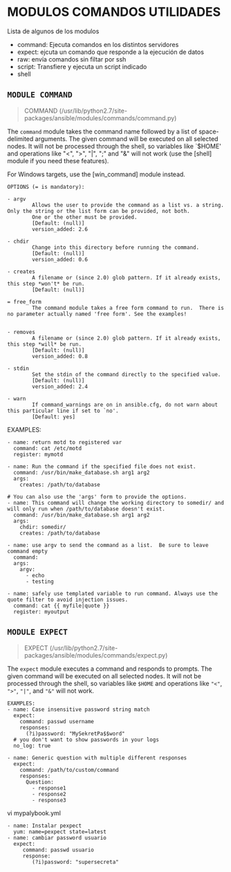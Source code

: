 MODULOS COMANDOS UTILIDADES
===
Lista de algunos de los modulos

- command: Ejecuta comandos en los distintos servidores
- expect: ejcuta un comando que responde a la ejecución de datos
- raw: envía comandos sin filtar por ssh
- script: Transfiere y ejecuta un script indicado
- shell

`MODULE COMMAND`
---

> COMMAND    (/usr/lib/python2.7/site-packages/ansible/modules/commands/command.py)

The `command` module takes the command name followed by a list of space-delimited arguments. The given command will be executed on all selected nodes. It will not be processed through the shell, so variables like `$HOME' and operations like "<", ">", "|", ";" and "&" will not work (use the [shell] module if you need these  features).

For Windows targets, use the [win_command] module instead.

```
OPTIONS (= is mandatory):

- argv
        Allows the user to provide the command as a list vs. a string.  Only the string or the list form can be provided, not both.
        One or the other must be provided.
        [Default: (null)]
        version_added: 2.6

- chdir
        Change into this directory before running the command.
        [Default: (null)]
        version_added: 0.6

- creates
        A filename or (since 2.0) glob pattern. If it already exists, this step *won't* be run.
        [Default: (null)]

= free_form
        The command module takes a free form command to run.  There is no parameter actually named 'free form'. See the examples!


- removes
        A filename or (since 2.0) glob pattern. If it already exists, this step *will* be run.
        [Default: (null)]
        version_added: 0.8

- stdin
        Set the stdin of the command directly to the specified value.
        [Default: (null)]
        version_added: 2.4

- warn
        If command_warnings are on in ansible.cfg, do not warn about this particular line if set to `no'.
        [Default: yes]
```

EXAMPLES:
```
- name: return motd to registered var
  command: cat /etc/motd
  register: mymotd

- name: Run the command if the specified file does not exist.
  command: /usr/bin/make_database.sh arg1 arg2
  args:
    creates: /path/to/database

# You can also use the 'args' form to provide the options.
- name: This command will change the working directory to somedir/ and will only run when /path/to/database doesn't exist.
  command: /usr/bin/make_database.sh arg1 arg2
  args:
    chdir: somedir/
    creates: /path/to/database

- name: use argv to send the command as a list.  Be sure to leave command empty
  command:
  args:
    argv:
      - echo
      - testing

- name: safely use templated variable to run command. Always use the quote filter to avoid injection issues.
  command: cat {{ myfile|quote }}
  register: myoutput
```

`MODULE EXPECT`
---

> EXPECT    (/usr/lib/python2.7/site-packages/ansible/modules/commands/expect.py)

The `expect` module executes a command and responds to prompts. The given command will be executed on all selected nodes. It will not be processed through the shell, so variables like `$HOME` and operations like `"<"`, `">"`, `"|"`, and `"&"` will not work.

```
EXAMPLES:
- name: Case insensitive password string match
  expect:
    command: passwd username
    responses:
      (?i)password: "MySekretPa$$word"
  # you don't want to show passwords in your logs
  no_log: true

- name: Generic question with multiple different responses
  expect:
    command: /path/to/custom/command
    responses:
      Question:
        - response1
        - response2
        - response3
```
vi mypalybook.yml
```
- name: Instalar pexpect
  yum: name=pexpect state=latest
- name: cambiar password usuario
  expect:
     command: passwd usuario
     response:
        (?i)password: "supersecreta"
```



